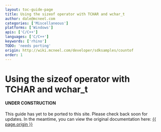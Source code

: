 ```yaml
---
layout: toc-guide-page
title: Using the sizeof operator with TCHAR and wchar_t
author: dale@mcneel.com
categories: ['Miscellaneous']
platforms: ['Windows']
apis: ['C/C++']
languages: ['C/C++']
keywords: ['rhino']
TODO: 'needs porting'
origin: http://wiki.mcneel.com/developer/sdksamples/countof
order: 1
---
```


# Using the sizeof operator with TCHAR and wchar_t

<div class="bs-callout bs-callout-danger">
  <h4>UNDER CONSTRUCTION</h4>
  <p>This guide has yet to be ported to this site.  Please check back soon for updates.  
  In the meantime, you can view the original documentation here:
  <a href="{{ page.origin }}">{{ page.origin }}</a></p>
</div>
